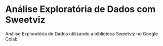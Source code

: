 # Análise Exploratória de Dados com Sweetviz
Análise Exploratória de Dados utilizando a biblioteca Sweetviz no Google Colab
